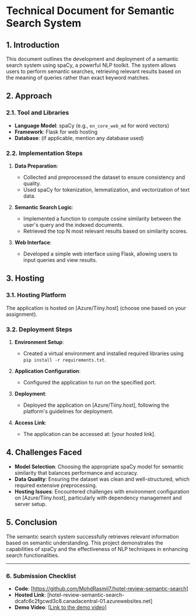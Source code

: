 # Technical Document for Semantic Search System

## 1. Introduction

This document outlines the development and deployment of a semantic search system using spaCy, a powerful NLP toolkit. The system allows users to perform semantic searches, retrieving relevant results based on the meaning of queries rather than exact keyword matches.

## 2. Approach

### 2.1. Tool and Libraries

- **Language Model**: spaCy (e.g., `en_core_web_md` for word vectors)
- **Framework**: Flask for web hosting
- **Database**: (if applicable, mention any database used)

### 2.2. Implementation Steps

1. **Data Preparation**: 
   - Collected and preprocessed the dataset to ensure consistency and quality.
   - Used spaCy for tokenization, lemmatization, and vectorization of text data.

2. **Semantic Search Logic**: 
   - Implemented a function to compute cosine similarity between the user's query and the indexed documents.
   - Retrieved the top N most relevant results based on similarity scores.

3. **Web Interface**: 
   - Developed a simple web interface using Flask, allowing users to input queries and view results.

## 3. Hosting

### 3.1. Hosting Platform

The application is hosted on [Azure/Tiiny.host] (choose one based on your assignment). 

### 3.2. Deployment Steps

1. **Environment Setup**: 
   - Created a virtual environment and installed required libraries using `pip install -r requirements.txt`.

2. **Application Configuration**: 
   - Configured the application to run on the specified port.

3. **Deployment**: 
   - Deployed the application on [Azure/Tiiny.host], following the platform's guidelines for deployment.

4. **Access Link**: 
   - The application can be accessed at: [your hosted link].

## 4. Challenges Faced

- **Model Selection**: Choosing the appropriate spaCy model for semantic similarity that balances performance and accuracy.
- **Data Quality**: Ensuring the dataset was clean and well-structured, which required extensive preprocessing.
- **Hosting Issues**: Encountered challenges with environment configuration on [Azure/Tiiny.host], particularly with dependency management and server setup.

## 5. Conclusion

The semantic search system successfully retrieves relevant information based on semantic understanding. This project demonstrates the capabilities of spaCy and the effectiveness of NLP techniques in enhancing search functionalities.

---

### 6. Submission Checklist

- **Code**: [https://github.com/MohdRasmil7/hotel-review-semantic-search]
- **Hosted Link**: [hotel-review-semantic-search-dcafc6c2fgcwd3c8.canadacentral-01.azurewebsites.net]
- **Demo Video**: [[Link to the demo video](https://drive.google.com/file/d/1g9uUNE6PmCKIJ6-Jd6Odwuot5YR-UYsf/view?usp=sharing)]

